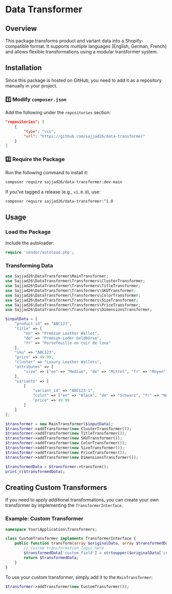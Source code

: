 # Data Transformer

## Overview
This package transforms product and variant data into a Shopify-compatible format. It supports multiple languages (English, German, French) and allows flexible transformations using a modular transformer system.

## Installation
Since this package is hosted on GitHub, you need to add it as a repository manually in your project.

### **1️⃣ Modify `composer.json`**
Add the following under the `repositories` section:
```json
"repositories": [
    {
        "type": "vcs",
        "url": "https://github.com/sajjad26/data-transformer"
    }
]
```

### **2️⃣ Require the Package**
Run the following command to install it:
```sh
composer require sajjad26/data-transformer:dev-main
```

If you've tagged a release (e.g., `v1.0.0`), use:
```sh
composer require sajjad26/data-transformer:^1.0
```

## Usage
### Load the Package
Include the autoloader:
```php
require 'vendor/autoload.php';
```

### Transforming Data
```php
use Sajjad26\DataTransformer\MainTransformer;
use Sajjad26\DataTransformer\Transformers\ClusterTransformer;
use Sajjad26\DataTransformer\Transformers\TitleTransformer;
use Sajjad26\DataTransformer\Transformers\SKUTransformer;
use Sajjad26\DataTransformer\Transformers\ColorTransformer;
use Sajjad26\DataTransformer\Transformers\SizeTransformer;
use Sajjad26\DataTransformer\Transformers\PriceTransformer;
use Sajjad26\DataTransformer\Transformers\DimensionsTransformer;

$inputData = [
    "product_id" => "ABC123",
    "title" => [
        "en" => "Premium Leather Wallet",
        "de" => "Premium-Leder Geldbörse",
        "fr" => "Portefeuille en cuir de luxe"
    ],
    "sku" => "ABC123",
    "price" => 49.99,
    "cluster" => "Luxury Leather Wallets",
    "attributes" => [
        "size" => ["en" => "Medium", "de" => "Mittel", "fr" => "Moyen"]
    ],
    "variants" => [
        [
            "variant_id" => "ABC123-1",
            "color" => ["en" => "Black", "de" => "Schwarz", "fr" => "Noir"],
            "price" => 49.99
        ]
    ]
];

$transformer = new MainTransformer($inputData);
$transformer->addTransformer(new ClusterTransformer());
$transformer->addTransformer(new TitleTransformer());
$transformer->addTransformer(new SKUTransformer());
$transformer->addTransformer(new ColorTransformer());
$transformer->addTransformer(new SizeTransformer());
$transformer->addTransformer(new PriceTransformer());
$transformer->addTransformer(new DimensionsTransformer());

$transformedData = $transformer->transform();
print_r($transformedData);
```

## Creating Custom Transformers
If you need to apply additional transformations, you can create your own transformer by implementing the `TransformerInterface`.

### **Example: Custom Transformer**
```php
namespace Your\Application\Transformers;

class CustomTransformer implements TransformerInterface {
    public function transform(array $originalData, array $transformedData): array {
        // Custom transformation logic here
        $transformedData['custom_field'] = strtoupper($originalData['custom_field'] ?? '');
        return $transformedData;
    }
}
```

To use your custom transformer, simply add it to the `MainTransformer`:
```php
$transformer->addTransformer(new CustomTransformer());
```
